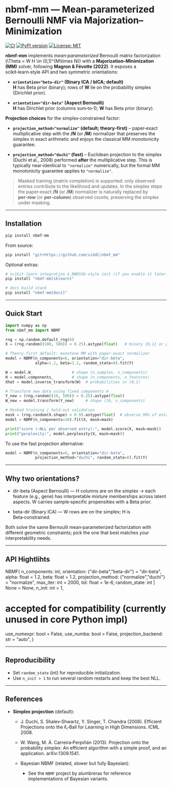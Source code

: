 # nbmf‑mm — Mean‑parameterized Bernoulli NMF via Majorization–Minimization

[![CI](https://github.com/siddC/nbmf_mm/actions/workflows/ci.yml/badge.svg)](https://github.com/siddC/nbmf_mm/actions/workflows/ci.yml)
[![PyPI version](https://img.shields.io/pypi/v/nbmf-mm.svg)](https://pypi.org/project/nbmf-mm/)
[![License: MIT](https://img.shields.io/badge/License-MIT-yellow.svg)](LICENSE.md)

**nbmf‑mm** implements *mean‑parameterized* Bernoulli matrix factorization
\(\Theta = W H \in (0,1)^{M\times N}\) with a **Majorization–Minimization (MM)**
solver, following **Magron & Févotte (2022)**. It exposes a scikit‑learn‑style
API and two symmetric orientations:

- **`orientation="beta-dir"` (Binary ICA / bICA; default)**  
  **H** has Beta prior (binary); rows of **W** lie on the probability simplex (Dirichlet prior).

- **`orientation="dir-beta"` (Aspect Bernoulli)**  
  **H** has Dirichlet prior (columns sum‑to‑1); **W** has Beta prior (binary).

**Projection choices** for the simplex‑constrained factor:

- **`projection_method="normalize"` (default; theory‑first)** – paper‑exact
  multiplicative step with the **/N** (or **/M**) normalizer that preserves the
  simplex in exact arithmetic and enjoys the classical MM monotonicity
  guarantee.

- **`projection_method="duchi"` (fast)** – Euclidean projection to the simplex
  (Duchi et al., 2008) performed **after** the multiplicative step. This is
  typically near‑identical to `"normalize"` numerically, but the formal MM
  monotonicity guarantee applies to `"normalize"`.

> Masked training (matrix completion) is supported: only observed entries
> contribute to the likelihood and updates. In the simplex steps the paper‑exact
> **/N** (or **/M**) normalizer is naturally replaced by **per‑row** (or
> **per‑column**) observed counts, preserving the simplex under masking.

---

## Installation

```bash
pip install nbmf-mm
```

From source:
```bash
pip install "git+https://github.com/siddC/nbmf_mm"
```

Optional extras:
```bash
# scikit-learn integration & NNDSVD-style init (if you enable it later)
pip install "nbmf-mm[sklearn]"

# docs build stack
pip install "nbmf-mm[docs]"
```

---

## Quick Start

```python
import numpy as np
from nbmf_mm import NBMF

rng = np.random.default_rng(0)
X = (rng.random((100, 500)) < 0.25).astype(float)   # binary {0,1} or probabilities in [0,1]

# Theory-first default: monotone MM with paper-exact normalizer
model = NBMF(n_components=6, orientation="dir-beta",
             alpha=1.2, beta=1.2, random_state=0).fit(Y)

W = model.W_                 # shape (n_samples, n_components)
H = model.components_        # shape (n_components, n_features)
Xhat = model.inverse_transform(W)  # probabilities in (0,1)

# Transform new data using fixed components H
Y_new = (rng.random((10, 500)) < 0.25).astype(float)
W_new = model.transform(Y_new)     # shape (10, n_components)

# Masked training / hold-out validation
mask = (rng.random(X.shape) < 0.9).astype(float)  # observe 90% of entries
model = NBMF(n_components=20).fit(X, mask=mask)

print("score (−NLL per observed entry):", model.score(X, mask=mask))
print("perplexity:", model.perplexity(X, mask=mask))
```

To use the fast projection alternative:
```python
model = NBMF(n_components=6, orientation="dir-beta",
             projection_method="duchi", random_state=0).fit(Y)
```

---

## Why two orientations?

- dir-beta (Aspect Bernoulli) — H columns are on the simplex → each feature (e.g., gene) has interpretable mixture memberships across latent aspects. W carries sample‑specific propensities with a Beta prior.

- beta-dir (Binary ICA) — W rows are on the simplex; H is Beta‑constrained.

Both solve the same Bernoulli mean‑parameterized factorization with different geometric constraints; pick the one that best matches your interpretability needs.

---

## API Hightlihts

NBMF(
  n_components: int,
  orientation: {"dir-beta","beta-dir"} = "dir-beta",
  alpha: float = 1.2,
  beta: float = 1.2,
  projection_method: {"normalize","duchi"} = "normalize",
  max_iter: int = 2000,
  tol: float = 1e-6,
  random_state: int | None = None,
  n_init: int = 1,
  # accepted for compatibility (currently unused in core Python impl)
  use_numexpr: bool = False,
  use_numba: bool = False,
  projection_backend: str = "auto",
)

---

## Reproducibility
- Set `random_state` (int) for reproducible initialization.
- Use `n_init > 1` to run several random restarts and keep the best NLL.
---

## References
- **Simplex projection** (default):
  - J. Duchi, S. Shalev‑Shwartz, Y. Singer, T. Chandra (2008).
  Efficient Projections onto the ℓ₁‑Ball for Learning in High Dimensions. ICML 2008.
  
  - W. Wang, M. Á. Carreira‑Perpiñán (2013).
  Projection onto the probability simplex: An efficient algorithm with a simple proof, and an application. arXiv:1309.1541.
  
  - Bayesian NBMF (related, slower but fully Bayesian):
    - See the `NBMF` project by alumbreras for reference implementations of Bayesian variants.